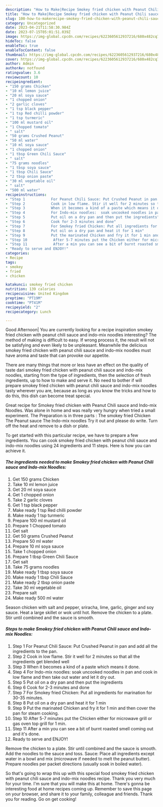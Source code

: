 ```yaml
---
description: "How to Make|Recipe Smokey fried chicken with Peanut Chili sauce and Indo-mix Noodles {That is Delicious"
title: "How to Make|Recipe Smokey fried chicken with Peanut Chili sauce and Indo-mix Noodles {That is Delicious"
slug: 100-how-to-makerecipe-smokey-fried-chicken-with-peanut-chili-sauce-and-indo-mix-noodles-that-is-delicious
category: Uncategorized
date: 2023-04-21T11:58:30.984Z
date: 2023-07-15T05:01:51.039Z
image: https://img-global.cpcdn.com/recipes/6223605612937216/680x482cq70/smokey-fried-chicken-with-peanut-chili-sauce-and-indo-mix-noodles-recipe-main-photo.jpg
hideToc: false
enableToc: true
enableTocContent: false
thumbnail: https://img-global.cpcdn.com/recipes/6223605612937216/680x482cq70/smokey-fried-chicken-with-peanut-chili-sauce-and-indo-mix-noodles-recipe-main-photo.jpg
cover: https://img-global.cpcdn.com/recipes/6223605612937216/680x482cq70/smokey-fried-chicken-with-peanut-chili-sauce-and-indo-mix-noodles-recipe-main-photo.jpg
author: Admin
authorAv: notfound
ratingvalue: 3.6
reviewcount: 10
recipeingredient:
- "150 grams Chicken"
- "10 ml lemon juice"
- "20 ml soya sauce"
- "1 chopped onion"
- "2 garlic cloves"
- "1 tsp black pepper"
- "1 tsp Red chilli powder"
- "1 tsp turmeric"
- "100 ml mustard oil"
- "1 Chopped tomato"
- " salt"
- "50 grams Crushed Peanut"
- "50 ml water"
- "10 ml soya sauce"
- "1 chopped onion"
- "1 tbsp Green Chili Sauce"
- " salt"
- "75 grams noodles"
- "1 tbsp soya sauce"
- "1 tbsp Chili Sauce"
- "2 tbsp onion paste"
- "30 ml vegetable oil"
- " salt"
- "500 ml water"
recipeinstructions:
- "Step 1            For Peanut Chili Sauce: Put Crushed Peanut in pan and add all the ingredients to the pan."
- "Step 2            Cook in low flame. Stir it well for 2 minutes so that all the ingredients get blended well"
- "Step 3            When it becomes a kind of a paste which means it done."
- "Step 4            For Indo-mix noodles:  soak uncooked noodles in pan and cook in low flame and then take out water and let it dry out."
- "Step 5            Put oil on a dry pan and then put the ingredients"
- "Step 6            Cook for 2-3 minutes and done"
- "Step 7            For Smokey fried Chicken: Put all ingredients for marination for 30-35 minutes."
- "Step 8            Put oil on a dry pan and heat it for 1 min"
- "Step 9            Put the marinated Chicken and fry it for 1 min and then cover the pan for steam cooking."
- "Step 10            After 5-7 minutes put the Chicken either for microwave grill or gas oven top grill for 1 min."
- "Step 11            After a min you can see a bit of burnt roasted smell coming out and it&#39;s done."
- "Ready to serve and ENJOY!"
categories:
- Recipe
tags:
- smokey
- fried
- chicken

katakunci: smokey fried chicken 
nutrition: 139 calories
recipecuisine: United Kingdom
preptime: "PT19M"
cooktime: "PT41M"
recipeyield: "2"
recipecategory: Lunch

---
```



Good Afternoon| You are currently looking for a recipe inspiration smokey fried chicken with peanut chili sauce and indo-mix noodles interesting? The method of making is difficult to easy. If wrong process it, the result will not be satisfying and even likely to be unpleasant. Meanwhile the delicious smokey fried chicken with peanut chili sauce and indo-mix noodles must have aroma and taste that can provoke our appetite.






There are many things that more or less have an effect on the quality of taste dari smokey fried chicken with peanut chili sauce and indo-mix noodles, starting from the type of ingredients, then the selection of fresh ingredients, up to how to make and serve it. No need to bother if will prepare smokey fried chicken with peanut chili sauce and indo-mix noodles tasty wherever you are, because as long as you know the tricks and how to do this, this dish can become treat special.


Great recipe for Smokey fried chicken with Peanut Chili sauce and Indo-mix Noodles. Was alone in home and was really very hungry when tried a small experiment. The Preparation is in three parts : The smokey fried Chicken The Peanut sauce The Indo-mix noodles Try it out and please do write. Turn off the heat and remove to a dish or plate.


To get started with this particular recipe, we have to prepare a few ingredients. You can cook smokey fried chicken with peanut chili sauce and indo-mix noodles using 24 ingredients and 11 steps. Here is how you can achieve it.

<!--inarticleads1-->

##### The ingredients needed to make Smokey fried chicken with Peanut Chili sauce and Indo-mix Noodles:

1. Get 150 grams Chicken
1. Take 10 ml lemon juice
1. Get 20 ml soya sauce
1. Get 1 chopped onion
1. Take 2 garlic cloves
1. Get 1 tsp black pepper
1. Make ready 1 tsp Red chilli powder
1. Make ready 1 tsp turmeric
1. Prepare 100 ml mustard oil
1. Prepare 1 Chopped tomato
1. Get  salt
1. Get 50 grams Crushed Peanut
1. Prepare 50 ml water
1. Prepare 10 ml soya sauce
1. Take 1 chopped onion
1. Prepare 1 tbsp Green Chili Sauce
1. Get  salt
1. Take 75 grams noodles
1. Make ready 1 tbsp soya sauce
1. Make ready 1 tbsp Chili Sauce
1. Make ready 2 tbsp onion paste
1. Take 30 ml vegetable oil
1. Prepare  salt
1. Make ready 500 ml water


Season chicken with salt and pepper, sriracha, lime, garlic, ginger and soy sauce. Heat a large skillet or wok until hot. Remove the chicken to a plate. Stir until combined and the sauce is smooth. 

<!--inarticleads2-->

##### Steps to make Smokey fried chicken with Peanut Chili sauce and Indo-mix Noodles:

1. Step 1            For Peanut Chili Sauce: Put Crushed Peanut in pan and add all the ingredients to the pan.
1. Step 2            Cook in low flame. Stir it well for 2 minutes so that all the ingredients get blended well
1. Step 3            When it becomes a kind of a paste which means it done.
1. Step 4            For Indo-mix noodles:  soak uncooked noodles in pan and cook in low flame and then take out water and let it dry out.
1. Step 5            Put oil on a dry pan and then put the ingredients
1. Step 6            Cook for 2-3 minutes and done
1. Step 7            For Smokey fried Chicken: Put all ingredients for marination for 30-35 minutes.
1. Step 8            Put oil on a dry pan and heat it for 1 min
1. Step 9            Put the marinated Chicken and fry it for 1 min and then cover the pan for steam cooking.
1. Step 10            After 5-7 minutes put the Chicken either for microwave grill or gas oven top grill for 1 min.
1. Step 11            After a min you can see a bit of burnt roasted smell coming out and it&#39;s done.
1. Ready to serve and ENJOY!

Remove the chicken to a plate. Stir until combined and the sauce is smooth. Add the noodles to the sauce and toss. Sauce: Place all ingredients except water in a bowl and mix (microwave if needed to melt the peanut butter). Prepare noodles per packet directions (usually soak in boiled water). 

So that's going to wrap this up with this special food smokey fried chicken with peanut chili sauce and indo-mix noodles recipe. Thank you very much for your time. I'm sure that you will make this at home. There's gonna be interesting food at home recipes coming up. Remember to save this page on your browser, and share it to your family, colleague and friends. Thank you for reading. Go on get cooking!
